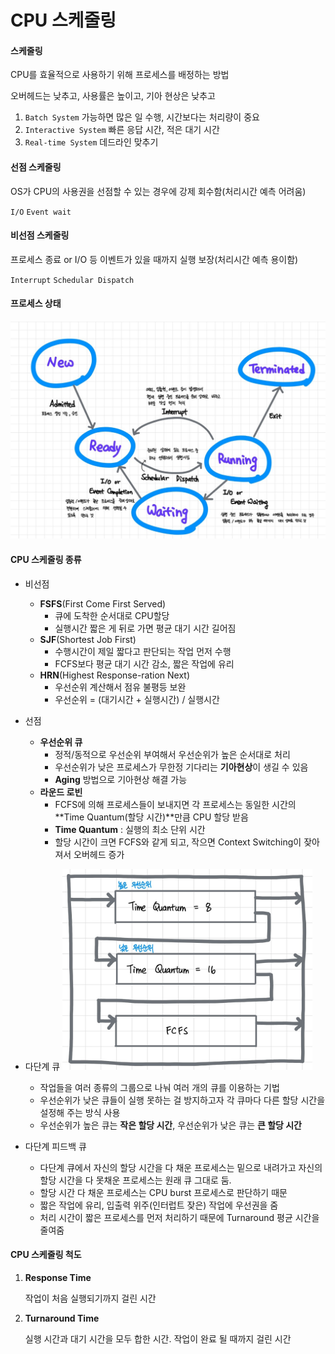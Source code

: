 # CPU 스케줄링

#### 스케줄링

CPU를 효율적으로 사용하기 위해 프로세스를 배정하는 방법

오버헤드는 낮추고, 사용률은 높이고, 기아 현상은 낮추고

1. `Batch System` 가능하면 많은 일 수행, 시간보다는 처리량이 중요
2. `Interactive System` 빠른 응답 시간, 적은 대기 시간
3. `Real-time System` 데드라인 맞추기

#### 선점 스케줄링

OS가 CPU의 사용권을 선점할 수 있는 경우에 강제 회수함(처리시간 예측 어려움)

`I/O` `Event wait`

#### 비선점 스케줄링

프로세스 종료 or I/O 등 이벤트가 있을 때까지 실행 보장(처리시간 예측 용이함)

`Interrupt` `Schedular Dispatch`

#### 프로세스 상태
![프로세스 상태](https://github.com/kimmy01/Today.I.Learned/blob/main/images/%ED%94%84%EB%A1%9C%EC%84%B8%EC%8A%A4%EC%83%81%ED%83%9C.jpg)

#### CPU 스케줄링 종류

* 비선점

  * **FSFS**(First Come First Served)
    * 큐에 도착한 순서대로 CPU할당
    * 실행시간 짧은 게 뒤로 가면 평균 대기 시간 길어짐
  * **SJF**(Shortest Job First)
    * 수행시간이 제일 짧다고 판단되는 작업 먼저 수행
    * FCFS보다 평균 대기 시간 감소, 짧은 작업에 유리
  * **HRN**(Highest Response-ration Next)
    * 우선순위 계산해서 점유 불평등 보완
    * 우선순위 = (대기시간 + 실행시간) / 실행시간

* 선점

  * **우선순위 큐**
    * 정적/동적으로 우선순위 부여해서 우선순위가 높은 순서대로 처리
    * 우선순위가 낮은 프로세스가 무한정 기다리는 **기아현상**이 생길 수 있음
    * **Aging** 방법으로 기아현상 해결 가능
  * **라운드 로빈**
    * FCFS에 의해 프로세스들이 보내지면 각 프로세스는 동일한 시간의 **Time Quantum(할당 시간)**만큼 CPU 할당 받음
    * **Time Quantum** : 실행의 최소 단위 시간
    * 할당 시간이 크면 FCFS와 같게 되고, 작으면 Context Switching이 잦아져서 오버헤드 증가

* 다단계 큐
  <img src="https://github.com/kimmy01/Today.I.Learned/blob/main/images/%EB%8B%A4%EB%8B%A8%EA%B3%84%ED%81%90.jpg" width="400px">
  * 작업들을 여러 종류의 그룹으로 나눠 여러 개의 큐를 이용하는 기법
  * 우선순위가 낮은 큐들이 실행 못하는 걸 방지하고자 각 큐마다 다른 할당 시간을 설정해 주는 방식 사용
  * 우선순위가 높은 큐는 **작은 할당 시간**, 우선순위가 낮은 큐는 **큰 할당 시간** 

* 다단계 피드백 큐

  * 다단계 큐에서 자신의 할당 시간을 다 채운 프로세스는 밑으로 내려가고 자신의 할당 시간을 다 못채운 프로세스는 원래 큐 그대로 둠.
  * 할당 시간 다 채운 프로세스는 CPU  burst 프로세스로 판단하기 때문
  * 짧은 작업에 유리, 입출력 위주(인터럽트 잦은) 작업에 우선권을 줌
  * 처리 시간이 짧은 프로세스를 먼저 처리하기 때문에 Turnaround 평균 시간을 줄여줌

  

#### CPU 스케줄링 척도

1. **Response Time**

   작업이 처음 실행되기까지 걸린 시간

2. **Turnaround Time**

   실행 시간과 대기 시간을 모두 합한 시간. 작업이 완료 될 때까지 걸린 시간
